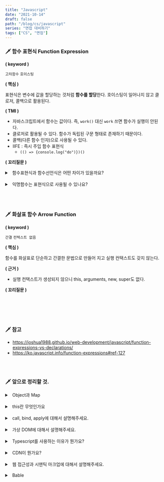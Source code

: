 ```yaml
---
title: "Javascript"
date: "2021-10-14"
draft: false
path: "/blog/cs/javascript"
series: "면접 대비하기"
tags: ["CS", "면접"]
---
```


### 🗡 함수 표현식 Function Expression

**( keyword )**

`고차함수` `호이스팅`

**( 핵심 )**

표현식은 변수에 값을 할당하는 것처럼 **함수를 할당**한다. 호이스팅이 일어나지 않고 클로저, 콜백으로 활용된다.

**( TMI )**

- 자바스크립트에서 함수는 값이다. 즉, `work()` 대신 `work` 쓰면 함수가 실행이 안된다.
- 클로저로 활용될 수 있다. 함수가 독립된 구문 형태로 존재하기 때문이다.
- 콜백(다른 함수 인자)으로 사용될 수 있다.
- IIFE : 즉시 주입 함수 표현식
  - `(() => {console.log("do")})()`

**( 꼬리질문 )**

<details>
<summary>&nbsp; 함수표현식과 함수선언식은 어떤 차이가 있을까요?</summary>
<p>

- 함수 선언식은 호이스팅에 영향을 받지만, 함수 표현식은 호이스팅에 영향을 받지 않는다.

함수 표현식

```js
work() // 에러
var work = function () {
  return "working"
}
work()
```

<br>

함수 선언식

```js
work()
// 호이스팅이 일어난다.
function work() {
  return "working"
}
work()
```

</p>
</details>

<br>

<details>
<summary>&nbsp; 익명함수는 표현식으로 사용될 수 있나요?</summary>
<p>

- 익명함수는 변수명이 없기에 표현식으로 사용될 수 없다.
- 선언식으로 사용될 수 있지만 간편한 arrow function으로 많이 쓴다.

</p>
</details>

<br>

<br>
<br>

### 🗡 화살표 함수 Arrow Function

**( keyword )**

`간결` `컨텍스트 없음`

**( 핵심 )**

함수를 화살표로 단순하고 간결한 문법으로 만들어 지고 실행 컨택스트도 갖지 않는다.

**( 근거 )**

- 실행 컨택스트가 생성되지 않으니 this, arguments, new, super도 없다.

**( 꼬리질문 )**

<br>

<br>

<br>
<br>

### 🗡 참고

- https://joshua1988.github.io/web-development/javascript/function-expressions-vs-declarations/
- https://ko.javascript.info/function-expressions#ref-127

<br>
<br>

### 🗡 앞으로 정리할 것.

<details>
<summary>&nbsp; Object과 Map</summary>
<p>

- `key`, `순회`
- Object는 string으로 된 키만 사용할 수 있다.
- Map은 모든 객체가 key가 될 수 있다.
- Object의 key를 delete할 때 성능적인 이슈가 있다고 한다.

</p>
</details>

<br>

<details>
<summary>&nbsp; this란 무엇인가요</summary>
<p>

</p>
</details>

<br>

<details>
<summary>&nbsp; call, bind, apply에 대해서 설명해주세요.</summary>
<p>

- 함수의 컨택스트를 변경시켜주는 함수입니다.
- 추가요망

</p>
</details>

<br>

<details>
<summary>&nbsp; 가상 DOM에 대해서 설명해주세요.</summary>
<p>

- 연산의 최종적인 결과를 주어 진다.

</p>
</details>

<br>

<details>
<summary>&nbsp; Typescript를 사용하는 이유가 뭔가요?</summary>
<p>

- 명시적 타입을 저정할 수 있어서 더욱 안정적인 프로그래밍을 할 수 있습니다.
- 타입이 맞지않는 연산에 대해서 실행시점이 아닌 컴파일단계에서
- 모듈을 공유하기 편하다.
- 타입에 대한 러닝커브가 존재하지만 더욱 빠르게 개발할 수 있게 된다.

</p>
</details>

<br>

<details>
<summary>&nbsp; CDN이 뭔가요?</summary>
<p>

- 컨탠츠를 내려받을 수 있는 네트워크입니다.
- 지역성, 속도

</p>
</details>

<br>

<details>
<summary>&nbsp; 웹 접근성과 시맨틱 마크업에 대해서 설명해주세요.</summary>
<p>

- 웹 접근성은 장애가 누구나 웹을 접근할 수 있게.
  - WAI-ARIA
- 시맨틱 마크업은 태그를 div로

</p>
</details>

<br>

<details>
<summary>&nbsp; Bable</summary>
<p>

- `Cross Browing` `트랜스 파일링`
- 웹팩은 여러 파일들을 하나의 파일로 모아주는
- 여러 모듈 파일을 하나의 모듈 파일로 모아준다.

</p>
</details>

<br>
